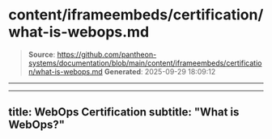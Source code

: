# content/iframeembeds/certification/what-is-webops.md

> **Source**: https://github.com/pantheon-systems/documentation/blob/main/content/iframeembeds/certification/what-is-webops.md
> **Generated**: 2025-09-29 18:09:12

---

---
title: WebOps Certification
subtitle: "What is WebOps?"
---

<Partial file="certification-guide/what-is-webops.md" />
